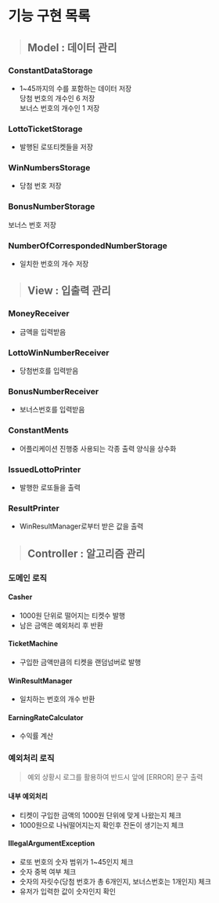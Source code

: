 # 기능 구현 목록
>## Model : 데이터 관리
### ConstantDataStorage
- 1~45까지의 수를 포함하는 데이터 저장<br>
당첨 번호의 개수인 6 저장<br>
보너스 번호의 개수인 1 저장
### LottoTicketStorage
- 발행된 로또티켓들을 저장
### WinNumbersStorage
- 당첨 번호 저장
### BonusNumberStorage
보너스 번호 저장
### NumberOfCorrespondedNumberStorage
- 일치한 번호의 개수 저장
> ## View : 입출력 관리
### MoneyReceiver
- 금액을 입력받음
### LottoWinNumberReceiver
- 당첨번호를 입력받음
### BonusNumberReceiver
- 보너스번호를 입력받음
### ConstantMents
- 어플리케이션 진행중 사용되는 각종 출력 양식을 상수화
### IssuedLottoPrinter
- 발행한 로또들을 출력
### ResultPrinter
- WinResultManager로부터 받은 값을 출력
> ## Controller : 알고리즘 관리
### 도메인 로직
#### Casher
- 1000원 단위로 떨어지는 티켓수 발행
- 남은 금액은 예외처리 후 반환
#### TicketMachine
- 구입한 금액만큼의 티켓을 랜덤넘버로 발행
#### WinResultManager
- 일치하는 번호의 개수 반환
#### EarningRateCalculator
- 수익률 계산
### 예외처리 로직
> 예외 상황시 로그를 활용하여 반드시 앞에 [ERROR] 문구 출력
#### 내부 예외처리
- 티켓이 구입한 금액의 1000원 단위에 맞게 나왔는지 체크
- 1000원으로 나눠떨어지는지 확인후 잔돈이 생기는지 체크
#### IllegalArgumentException
- 로또 번호의 숫자 범위가 1~45인지 체크
- 숫자 중복 여부 체크
- 숫자의 자릿수(당첨 번호가 총 6개인지, 보너스번호는 1개인지) 체크
- 유저가 입력한 값이 숫자인지 확인